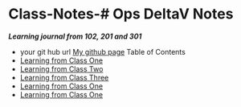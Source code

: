 # Class-Notes-# Ops DeltaV Notes 
***Learning journal from 102, 201 and 301***
- your git hub url
[My github page](https://github.com/kaylalh)
Table of Contents
- [Learning from Class One](/class1.md)
- [Learning from Class Two](/class2.md)
- [Learning from Class Three](/class3.md)
- [Learning from Class One](/class4.md)
- [Learning from Class One](/class5.md)
